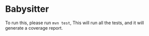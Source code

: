 # Babysitter

To run this, please run `mvn test`, This will run all the tests, and it will generate a coverage report.